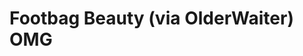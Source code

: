 <!--
id: 223452363
link: http://tumblr.atmos.org/post/223452363/footbag-beauty-via-olderwaiter-omg
slug: footbag-beauty-via-olderwaiter-omg
date: Sun Oct 25 2009 20:41:13 GMT-0700 (PDT)
publish: 2009-10-025
tags: 
title: Footbag Beauty (via OlderWaiter)
OMG
-->


Footbag Beauty (via OlderWaiter)
OMG
====================================



